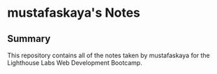 # mustafaskaya's Notes
## Summary 

This repository contains all of the notes taken by mustafaskaya for the Lighthouse Labs Web Development Bootcamp.